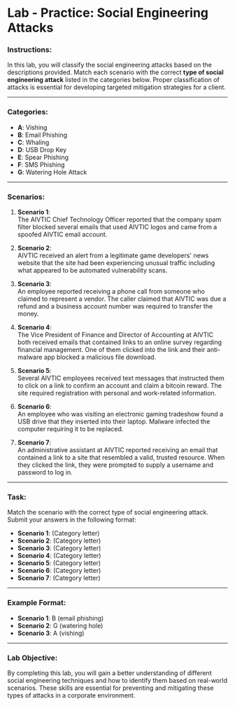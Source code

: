 # Lab - Practice: Social Engineering Attacks

### Instructions:
In this lab, you will classify the social engineering attacks based on the descriptions provided. Match each scenario with the correct **type of social engineering attack** listed in the categories below. Proper classification of attacks is essential for developing targeted mitigation strategies for a client.

---

### Categories:
- **A**: Vishing
- **B**: Email Phishing
- **C**: Whaling
- **D**: USB Drop Key
- **E**: Spear Phishing
- **F**: SMS Phishing
- **G**: Watering Hole Attack

---

### Scenarios:

1. **Scenario 1**:  
   The AIVTIC Chief Technology Officer reported that the company spam filter blocked several emails that used AIVTIC logos and came from a spoofed AIVTIC email account.

2. **Scenario 2**:  
   AIVTIC received an alert from a legitimate game developers' news website that the site had been experiencing unusual traffic including what appeared to be automated vulnerability scans.

3. **Scenario 3**:  
   An employee reported receiving a phone call from someone who claimed to represent a vendor. The caller claimed that AIVTIC was due a refund and a business account number was required to transfer the money.

4. **Scenario 4**:  
   The Vice President of Finance and Director of Accounting at AIVTIC both received emails that contained links to an online survey regarding financial management. One of them clicked into the link and their anti-malware app blocked a malicious file download.

5. **Scenario 5**:  
   Several AIVTIC employees received text messages that instructed them to click on a link to confirm an account and claim a bitcoin reward. The site required registration with personal and work-related information.

6. **Scenario 6**:  
   An employee who was visiting an electronic gaming tradeshow found a USB drive that they inserted into their laptop. Malware infected the computer requiring it to be replaced.

7. **Scenario 7**:  
   An administrative assistant at AIVTIC reported receiving an email that contained a link to a site that resembled a valid, trusted resource. When they clicked the link, they were prompted to supply a username and password to log in.

---

### Task:

Match the scenario with the correct type of social engineering attack. Submit your answers in the following format:

- **Scenario 1**: (Category letter)
- **Scenario 2**: (Category letter)
- **Scenario 3**: (Category letter)
- **Scenario 4**: (Category letter)
- **Scenario 5**: (Category letter)
- **Scenario 6**: (Category letter)
- **Scenario 7**: (Category letter)

---

### Example Format:
- **Scenario 1**: B (email phishing)
- **Scenario 2**: G (watering hole)
- **Scenario 3**: A (vishing)

---

### Lab Objective:
By completing this lab, you will gain a better understanding of different social engineering techniques and how to identify them based on real-world scenarios. These skills are essential for preventing and mitigating these types of attacks in a corporate environment.

